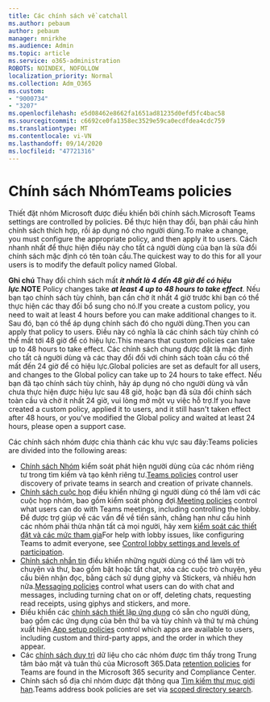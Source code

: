 ```yaml
---
title: Các chính sách về catchall
ms.author: pebaum
author: pebaum
manager: mnirkhe
ms.audience: Admin
ms.topic: article
ms.service: o365-administration
ROBOTS: NOINDEX, NOFOLLOW
localization_priority: Normal
ms.collection: Adm_O365
ms.custom:
- "9000734"
- "3207"
ms.openlocfilehash: e5d08462e8662fa1651ad81235d0efd5fc4bac58
ms.sourcegitcommit: c6692ce0fa1358ec3529e59ca0ecdfdea4cdc759
ms.translationtype: MT
ms.contentlocale: vi-VN
ms.lasthandoff: 09/14/2020
ms.locfileid: "47721316"
---
```

# <a name="teams-policies"></a><span data-ttu-id="34575-102">Chính sách Nhóm</span><span class="sxs-lookup"><span data-stu-id="34575-102">Teams policies</span></span>

<span data-ttu-id="34575-103">Thiết đặt nhóm Microsoft được điều khiển bởi chính sách.</span><span class="sxs-lookup"><span data-stu-id="34575-103">Microsoft Teams settings are controlled by policies.</span></span> <span data-ttu-id="34575-104">Để thực hiện thay đổi, bạn phải cấu hình chính sách thích hợp, rồi áp dụng nó cho người dùng.</span><span class="sxs-lookup"><span data-stu-id="34575-104">To make a change, you must configure the appropriate policy, and then apply it to users.</span></span> <span data-ttu-id="34575-105">Cách nhanh nhất để thực hiện điều này cho tất cả người dùng của bạn là sửa đổi chính sách mặc định có tên toàn cầu.</span><span class="sxs-lookup"><span data-stu-id="34575-105">The quickest way to do this for all your users is to modify the default policy named Global.</span></span> 

<span data-ttu-id="34575-106">**Ghi chú** Thay đổi chính sách mất ***ít nhất là 4 đến 48 giờ để có hiệu lực***.</span><span class="sxs-lookup"><span data-stu-id="34575-106">**NOTE** Policy changes take ***at least 4 up to 48 hours to take effect***.</span></span> <span data-ttu-id="34575-107">Nếu bạn tạo chính sách tùy chỉnh, bạn cần chờ ít nhất 4 giờ trước khi bạn có thể thực hiện các thay đổi bổ sung cho nó.</span><span class="sxs-lookup"><span data-stu-id="34575-107">If you create a custom policy, you need to wait at least 4 hours before you can make additional changes to it.</span></span> <span data-ttu-id="34575-108">Sau đó, bạn có thể áp dụng chính sách đó cho người dùng.</span><span class="sxs-lookup"><span data-stu-id="34575-108">Then you can apply that policy to users.</span></span> <span data-ttu-id="34575-109">Điều này có nghĩa là các chính sách tùy chỉnh có thể mất tới 48 giờ để có hiệu lực.</span><span class="sxs-lookup"><span data-stu-id="34575-109">This means that custom policies can take up to 48 hours to take effect.</span></span> <span data-ttu-id="34575-110">Các chính sách chung được đặt là mặc định cho tất cả người dùng và các thay đổi đối với chính sách toàn cầu có thể mất đến 24 giờ để có hiệu lực.</span><span class="sxs-lookup"><span data-stu-id="34575-110">Global policies are set as default for all users, and changes to the Global policy can take up to 24 hours to take effect.</span></span> <span data-ttu-id="34575-111">Nếu bạn đã tạo chính sách tùy chỉnh, hãy áp dụng nó cho người dùng và vẫn chưa thực hiện được hiệu lực sau 48 giờ, hoặc bạn đã sửa đổi chính sách toàn cầu và chờ ít nhất 24 giờ, vui lòng mở một vụ việc hỗ trợ.</span><span class="sxs-lookup"><span data-stu-id="34575-111">If you have created a custom policy, applied it to users, and it still hasn't taken effect after 48 hours, or you've modified the Global policy and waited at least 24 hours, please open a support case.</span></span>

<span data-ttu-id="34575-112">Các chính sách nhóm được chia thành các khu vực sau đây:</span><span class="sxs-lookup"><span data-stu-id="34575-112">Teams policies are divided into the following areas:</span></span>

- <span data-ttu-id="34575-113">[Chính sách Nhóm](https://docs.microsoft.com/MicrosoftTeams/teams-policies) kiểm soát phát hiện người dùng của các nhóm riêng tư trong tìm kiếm và tạo kênh riêng tư.</span><span class="sxs-lookup"><span data-stu-id="34575-113">[Teams policies](https://docs.microsoft.com/MicrosoftTeams/teams-policies) control user discovery of private teams in search and creation of private channels.</span></span>  
- <span data-ttu-id="34575-114">[Chính sách cuộc họp](https://docs.microsoft.com/microsoftteams/meeting-policies-in-teams) điều khiển những gì người dùng có thể làm với các cuộc họp nhóm, bao gồm kiểm soát phòng đợi.</span><span class="sxs-lookup"><span data-stu-id="34575-114">[Meeting policies](https://docs.microsoft.com/microsoftteams/meeting-policies-in-teams) control what users can do with Teams meetings, including controlling the lobby.</span></span> <span data-ttu-id="34575-115">Để được trợ giúp về các vấn đề về tiền sảnh, chẳng hạn như cấu hình các nhóm phải thừa nhận tất cả mọi người, hãy xem [kiểm soát các thiết đặt và các mức tham gia](https://docs.microsoft.com/alchemyinsights/bypass-lobby)</span><span class="sxs-lookup"><span data-stu-id="34575-115">For help with lobby issues, like configuring Teams to admit everyone, see [Control lobby settings and levels of participation](https://docs.microsoft.com/alchemyinsights/bypass-lobby).</span></span>
- <span data-ttu-id="34575-116">[Chính sách nhắn tin](https://docs.microsoft.com/microsoftteams/messaging-policies-in-teams) điều khiển những người dùng có thể làm với trò chuyện và thư, bao gồm bật hoặc tắt chat, xóa các cuộc trò chuyện, yêu cầu biên nhận đọc, bằng cách sử dụng giphy và Stickers, và nhiều hơn nữa.</span><span class="sxs-lookup"><span data-stu-id="34575-116">[Messaging policies](https://docs.microsoft.com/microsoftteams/messaging-policies-in-teams) control what users can do with chat and messages, including turning chat on or off, deleting chats, requesting read receipts, using giphys and stickers, and more.</span></span>
- <span data-ttu-id="34575-117">Điều khiển các [chính sách thiết lập ứng dụng](https://docs.microsoft.com/MicrosoftTeams/teams-app-setup-policies) có sẵn cho người dùng, bao gồm các ứng dụng của bên thứ ba và tùy chỉnh và thứ tự mà chúng xuất hiện.</span><span class="sxs-lookup"><span data-stu-id="34575-117">[App setup policies](https://docs.microsoft.com/MicrosoftTeams/teams-app-setup-policies) control which apps are available to users, including custom and third-party apps, and the order in which they appear.</span></span>  
- <span data-ttu-id="34575-118">Các [chính sách duy trì](https://docs.microsoft.com/microsoftteams/retention-policies) dữ liệu cho các nhóm được tìm thấy trong Trung tâm bảo mật và tuân thủ của Microsoft 365.</span><span class="sxs-lookup"><span data-stu-id="34575-118">Data [retention policies](https://docs.microsoft.com/microsoftteams/retention-policies) for Teams are found in the Microsoft 365 security and Compliance Center.</span></span>
- <span data-ttu-id="34575-119">Chính sách sổ địa chỉ nhóm được đặt thông qua [Tìm kiếm thư mục giới hạn](https://docs.microsoft.com/MicrosoftTeams/teams-scoped-directory-search).</span><span class="sxs-lookup"><span data-stu-id="34575-119">Teams address book policies are set via [scoped directory search](https://docs.microsoft.com/MicrosoftTeams/teams-scoped-directory-search).</span></span>